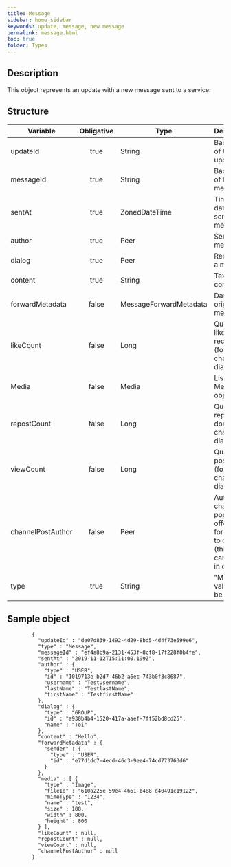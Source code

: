 ```yaml
---
title: Message
sidebar: home_sidebar
keywords: update, message, new message
permalink: message.html
toc: true
folder: Types
---
```


## Description

<p> This object represents an update with a new message sent to a service.
</p>

## Structure

| Variable  | Obligative  |Type| Description
|---|:---:|---|---|
| updateId  | true |String| Backend ID of the update |
| messageId  | true |String |  Backend ID of the message |
| sentAt  | true |ZonedDateTime|  Time and date of sending a message |
| author  | true |Peer |  Sender of a message  |
| dialog  | true | Peer |Recipient of a message |
| content  | true | String| Text content  |
| forwardMetadata| false |MessageForwardMetadata |  Data of original message |
| likeCount  | false |Long |  Quantity of likes received (for channel dialogs)  |
| Media  | false | Media| List of Media type objects  |
| repostCount  | false | Long | Quantity of reposts done (for channel dialogs) |
| viewCount  | false |Long  |Quantity of post views (for channel dialogs)  |
| channelPostAuthor  | false |Peer |  Author of a channel post who offered it for posting to channel (this author can't post in channel)  |
| type  | true | String | "Message" value must be filled

## Sample object

```
        {
          "updateId" : "de07d839-1492-4d29-8bd5-4d4f73e599e6",
          "type" : "Message",
          "messageId" : "ef4a8b9a-2131-453f-8cf8-17f228f0b4fe",
          "sentAt" : "2019-11-12T15:11:00.199Z",
          "author" : {
            "type" : "USER",
            "id" : "1019713e-b2d7-46b2-a6ec-743b0f3c8687",
            "username" : "TestUsername",
            "lastName" : "TestlastName",
            "firstName" : "TestfirstName"
          },
          "dialog" : {
            "type" : "GROUP",
            "id" : "a930b4b4-1520-417a-aaef-7ff52bd8cd25",
            "name" : "Toi"
          },
          "content" : "Hello",
          "forwardMetadata" : {
            "sender" : {
              "type" : "USER",
              "id" : "e77d1dc7-4ecd-46c3-9ee4-74cd773763d6"
            }
          },
          "media" : [ {
            "type" : "Image",
            "fileId" : "610a225e-59e4-4661-b488-d40491c19122",
            "mimeType" : "1234",
            "name" : "test",
            "size" : 100,
            "width" : 800,
            "height" : 800
          } ],
          "likeCount" : null,
          "repostCount" : null,
          "viewCount" : null,
          "channelPostAuthor" : null
        }
```
